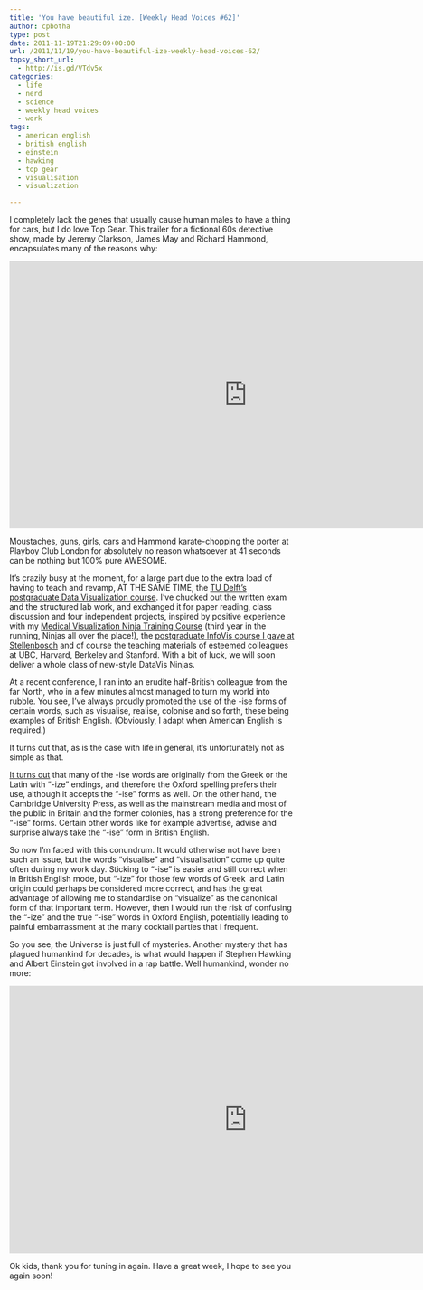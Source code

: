 ```yaml
---
title: 'You have beautiful ize. [Weekly Head Voices #62]'
author: cpbotha
type: post
date: 2011-11-19T21:29:09+00:00
url: /2011/11/19/you-have-beautiful-ize-weekly-head-voices-62/
topsy_short_url:
  - http://is.gd/VTdv5x
categories:
  - life
  - nerd
  - science
  - weekly head voices
  - work
tags:
  - american english
  - british english
  - einstein
  - hawking
  - top gear
  - visualisation
  - visualization

---
```

I completely lack the genes that usually cause human males to have a thing for cars, but I do love Top Gear. This trailer for a fictional 60s detective show, made by Jeremy Clarkson, James May and Richard Hammond, encapsulates many of the reasons why:

<div class="jetpack-video-wrapper">
<span class="embed-youtube" style="text-align:center; display: block;"><iframe allowfullscreen="true" class="youtube-player" height="473" src="https://www.youtube.com/embed/qLp4FhDAfQk?version=3&amp;rel=1&amp;fs=1&amp;autohide=2&amp;showsearch=0&amp;showinfo=1&amp;iv_load_policy=1&amp;wmode=transparent" style="border:0;" type="text/html" width="840"></iframe></span>
</div>

Moustaches, guns, girls, cars and Hammond karate-chopping the porter at Playboy Club London for absolutely no reason whatsoever at 41 seconds can be nothing but 100% pure AWESOME.

It’s crazily busy at the moment, for a large part due to the extra load of having to teach and revamp, AT THE SAME TIME, the [TU Delft’s postgraduate Data Visualization course][1]. I’ve chucked out the written exam and the structured lab work, and exchanged it for paper reading, class discussion and four independent projects, inspired by positive experience with my [Medical Visualization Ninja Training Course][2] (third year in the running, Ninjas all over the place!), the [postgraduate InfoVis course I gave at Stellenbosch][3] and of course the teaching materials of esteemed colleagues at UBC, Harvard, Berkeley and Stanford. With a bit of luck, we will soon deliver a whole class of new-style DataVis Ninjas.

At a recent conference, I ran into an erudite half-British colleague from the far North, who in a few minutes almost managed to turn my world into rubble. You see, I’ve always proudly promoted the use of the -ise forms of certain words, such as visualise, realise, colonise and so forth, these being examples of British English. (Obviously, I adapt when American English is required.)

It turns out that, as is the case with life in general, it’s unfortunately not as simple as that.

[It turns out][4] that many of the -ise words are originally from the Greek or the Latin with “-ize” endings, and therefore the Oxford spelling prefers their use, although it accepts the “-ise” forms as well. On the other hand, the Cambridge University Press, as well as the mainstream media and most of the public in Britain and the former colonies, has a strong preference for the “-ise” forms. Certain other words like for example advertise, advise and surprise always take the “-ise” form in British English.

So now I’m faced with this conundrum. It would otherwise not have been such an issue, but the words “visualise” and “visualisation” come up quite often during my work day. Sticking to “-ise” is easier and still correct when in British English mode, but “-ize” for those few words of Greek  and Latin origin could perhaps be considered more correct, and has the great advantage of allowing me to standardise on “visualize” as the canonical form of that important term. However, then I would run the risk of confusing the “-ize” and the true “-ise” words in Oxford English, potentially leading to painful embarrassment at the many cocktail parties that I frequent.

So you see, the Universe is just full of mysteries. Another mystery that has plagued humankind for decades, is what would happen if Stephen Hawking and Albert Einstein got involved in a rap battle. Well humankind, wonder no more:

<div class="jetpack-video-wrapper">
<span class="embed-youtube" style="text-align:center; display: block;"><iframe allowfullscreen="true" class="youtube-player" height="473" src="https://www.youtube.com/embed/zn7-fVtT16k?version=3&amp;rel=1&amp;fs=1&amp;autohide=2&amp;showsearch=0&amp;showinfo=1&amp;iv_load_policy=1&amp;wmode=transparent" style="border:0;" type="text/html" width="840"></iframe></span>
</div>

Ok kids, thank you for tuning in again. Have a great week, I hope to see you again soon!

 [1]: http://graphics.tudelft.nl/Courses/in4086 "TU Delt DataVis course"
 [2]: http://graphics.tudelft.nl/Courses/in4307 "TU Delft postgraduate MedVis course"
 [3]: /2010/11/21/teaching-infovis-in-stellenbosch/ "infovis in stellenbosch"
 [4]: http://en.wikipedia.org/wiki/American_and_British_English_spelling_differences#-ise.2C_-ize_.28-isation.2C_-ization.29 "wikipedia article on britsh vs english spelling"
